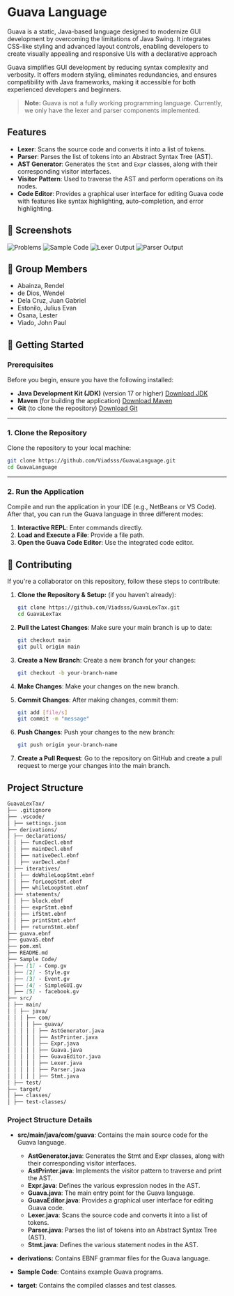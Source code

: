 # Guava Language

Guava is a static, Java-based language designed to modernize GUI development by overcoming the limitations of Java Swing. It integrates CSS-like styling and advanced layout controls, enabling developers to create visually appealing and responsive UIs with a declarative approach

Guava simplifies GUI development by reducing syntax complexity and verbosity. It offers modern styling, eliminates redundancies, and ensures compatibility with Java frameworks, making it accessible for both experienced developers and beginners.

> **Note:** Guava is not a fully working programming language. Currently, we only have the lexer and parser components implemented.

## Features

- **Lexer**: Scans the source code and converts it into a list of tokens.
- **Parser**: Parses the list of tokens into an Abstract Syntax Tree (AST).
- **AST Generator**: Generates the `Stmt` and `Expr` classes, along with their corresponding visitor interfaces.
- **Visitor Pattern**: Used to traverse the AST and perform operations on its nodes.
- **Code Editor**: Provides a graphical user interface for editing Guava code with features like syntax highlighting, auto-completion, and error highlighting.

## 📸 Screenshots

![Problems](screenshots/Problems.png)
![Sample Code](screenshots/Sample%20Code.png)
![Lexer Output](screenshots/Lexer%20Output.png)
![Parser Output](screenshots/Parser%20Output.png)

## 👥 Group Members

- Abainza, Rendel
- de Dios, Wendel
- Dela Cruz, Juan Gabriel
- Estonilo, Julius Evan
- Osana, Lester
- Viado, John Paul

## 🚀 Getting Started

### Prerequisites

Before you begin, ensure you have the following installed:

- **Java Development Kit (JDK)** (version 17 or higher) [Download JDK](https://www.oracle.com/java/technologies/downloads/#jdk17-windows)
- **Maven** (for building the application) [Download Maven](https://maven.apache.org/download.cgi)
- **Git** (to clone the repository) [Download Git](https://git-scm.com/downloads)

---

### 1. Clone the Repository

Clone the repository to your local machine:

```bash
git clone https://github.com/Viadsss/GuavaLanguage.git
cd GuavaLanguage
```

---

### 2. Run the Application

Compile and run the application in your IDE (e.g., NetBeans or VS Code). After that, you can run the Guava language in three different modes:

1. **Interactive REPL**: Enter commands directly.
2. **Load and Execute a File**: Provide a file path.
3. **Open the Guava Code Editor**: Use the integrated code editor.

## 🤝 Contributing

If you're a collaborator on this repository, follow these steps to contribute:

1. **Clone the Repository & Setup:** (if you haven’t already):

   ```bash
   git clone https://github.com/Viadsss/GuavaLexTax.git
   cd GuavaLexTax
   ```

2. **Pull the Latest Changes**:
   Make sure your main branch is up to date:

   ```bash
   git checkout main
   git pull origin main
   ```

3. **Create a New Branch**:
   Create a new branch for your changes:

   ```bash
   git checkout -b your-branch-name
   ```

4. **Make Changes**:
   Make your changes on the new branch.

5. **Commit Changes**:
   After making changes, commit them:

   ```bash
   git add [file/s]
   git commit -m "message"
   ```

6. **Push Changes**:
   Push your changes to the new branch:

   ```bash
   git push origin your-branch-name
   ```

7. **Create a Pull Request**:
   Go to the repository on GitHub and create a pull request to merge your changes into the main branch.

## Project Structure

```markdown
GuavaLexTax/
├── .gitignore
├── .vscode/
│ ├── settings.json
├── derivations/
│ ├── declarations/
│ │ ├── funcDecl.ebnf
│ │ ├── mainDecl.ebnf
│ │ ├── nativeDecl.ebnf
│ │ ├── varDecl.ebnf
│ ├── iteratives/
│ │ ├── doWhileLoopStmt.ebnf
│ │ ├── forLoopStmt.ebnf
│ │ ├── whileLoopStmt.ebnf
│ ├── statements/
│ │ ├── block.ebnf
│ │ ├── exprStmt.ebnf
│ │ ├── ifStmt.ebnf
│ │ ├── printStmt.ebnf
│ │ ├── returnStmt.ebnf
├── guava.ebnf
├── guava5.ebnf
├── pom.xml
├── README.md
├── Sample Code/
│ ├── [1] - Comp.gv
│ ├── [2] - Style.gv
│ ├── [3] - Event.gv
│ ├── [4] - SimpleGUI.gv
│ ├── [5] - facebook.gv
├── src/
│ ├── main/
│ │ ├── java/
│ │ │ ├── com/
│ │ │ │ ├── guava/
│ │ │ │ │ ├── AstGenerator.java
│ │ │ │ │ ├── AstPrinter.java
│ │ │ │ │ ├── Expr.java
│ │ │ │ │ ├── Guava.java
│ │ │ │ │ ├── GuavaEditor.java
│ │ │ │ │ ├── Lexer.java
│ │ │ │ │ ├── Parser.java
│ │ │ │ │ ├── Stmt.java
│ ├── test/
├── target/
│ ├── classes/
│ ├── test-classes/
```

### Project Structure Details

- **src/main/java/com/guava**: Contains the main source code for the Guava language.

  - **AstGenerator.java**: Generates the Stmt and Expr classes, along with their corresponding visitor interfaces.
  - **AstPrinter.java**: Implements the visitor pattern to traverse and print the AST.
  - **Expr.java**: Defines the various expression nodes in the AST.
  - **Guava.java**: The main entry point for the Guava language.
  - **GuavaEditor.java**: Provides a graphical user interface for editing Guava code.
  - **Lexer.java**: Scans the source code and converts it into a list of tokens.
  - **Parser.java**: Parses the list of tokens into an Abstract Syntax Tree (AST).
  - **Stmt.java**: Defines the various statement nodes in the AST.

- **derivations:** Contains EBNF grammar files for the Guava language.
- **Sample Code**: Contains example Guava programs.
- **target**: Contains the compiled classes and test classes.
